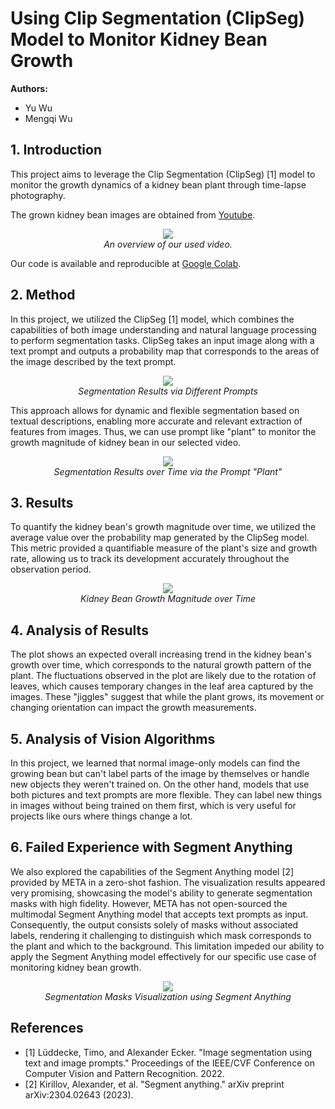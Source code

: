 # Using Clip Segmentation (ClipSeg) Model to Monitor Kidney Bean Growth

**Authors:**
- Yu Wu
- Mengqi Wu


## 1. Introduction

This project aims to leverage the Clip Segmentation (ClipSeg) [1] model to monitor the growth dynamics of a kidney bean plant through time-lapse photography. 

The grown kidney bean images are obtained from [Youtube](https://www.youtube.com/watch?v=hCuXNmsNNac&t=0s).

<div align="center">
    <img src="https://github.com/ywugwu/ywugwu.github.io/assets/128890731/805b7e67-584e-43a0-9aa3-6cf3624a2182">
    <br>
    <em> An overview of our used video.</em>
</div>

Our code is available and reproducible at [Google Colab](https://colab.research.google.com/drive/12podIpmtLgJIvONrJQbTlwz_HUvaH5NV?usp=sharing).


## 2. Method

In this project, we utilized the ClipSeg [1] model, which combines the capabilities of both image understanding and natural language processing to perform segmentation tasks. ClipSeg takes an input image along with a text prompt and outputs a probability map that corresponds to the areas of the image described by the text prompt. 

<div align="center">
    <img src="https://github.com/ywugwu/ywugwu.github.io/assets/128890731/ce7de15b-3fe9-429f-8f48-e2abc8f82085">
    <br>
    <em> Segmentation Results via Different Prompts</em>
</div>



This approach allows for dynamic and flexible segmentation based on textual descriptions, enabling more accurate and relevant extraction of features from images.
Thus, we can use prompt like "plant" to monitor the growth magnitude of kidney bean in our selected video.

<div align="center">
    <img src="https://github.com/ywugwu/ywugwu.github.io/assets/128890731/9d2c5ba6-3bf9-455f-b93a-94ea72b3e547">
    <br>
    <em> Segmentation Results over Time via the Prompt "Plant"</em>
</div>


## 3. Results

To quantify the kidney bean's growth magnitude over time, we utilized the average value over the probability map generated by the ClipSeg model. This metric provided a quantifiable measure of the plant's size and growth rate, allowing us to track its development accurately throughout the observation period.

<div align="center">
    <img src="https://github.com/ywugwu/ywugwu.github.io/assets/128890731/761143c5-d9f5-488d-856a-b5edff94c47c">
    <br>
    <em> Kidney Bean Growth Magnitude over Time</em>
</div>



## 4. Analysis of Results

The plot shows an expected overall increasing trend in the kidney bean's growth over time, which corresponds to the natural growth pattern of the plant. The fluctuations observed in the plot are likely due to the rotation of leaves, which causes temporary changes in the leaf area captured by the images. These "jiggles" suggest that while the plant grows, its movement or changing orientation can impact the growth measurements.

## 5. Analysis of Vision Algorithms

In this project, we learned that normal image-only models can find the growing bean but can't label parts of the image by themselves or handle new objects they weren't trained on. On the other hand, models that use both pictures and text prompts are more flexible. They can label new things in images without being trained on them first, which is very useful for projects like ours where things change a lot.

## 6. Failed Experience with Segment Anything

We also explored the capabilities of the Segment Anything model [2] provided by META in a zero-shot fashion. The visualization results appeared very promising, showcasing the model's ability to generate segmentation masks with high fidelity. However, META has not open-sourced the multimodal Segment Anything model that accepts text prompts as input. Consequently, the output consists solely of masks without associated labels, rendering it challenging to distinguish which mask corresponds to the plant and which to the background. This limitation impeded our ability to apply the Segment Anything model effectively for our specific use case of monitoring kidney bean growth.

<div align="center">
    <img src="https://github.com/ywugwu/ywugwu.github.io/assets/128890731/175ecf64-8062-4503-8628-83a29c419fad">
    <br>
    <em>Segmentation Masks Visualization using Segment Anything</em>
</div>


## References
- [1] Lüddecke, Timo, and Alexander Ecker. "Image segmentation using text and image prompts." Proceedings of the IEEE/CVF Conference on Computer Vision and Pattern Recognition. 2022.
- [2] Kirillov, Alexander, et al. "Segment anything." arXiv preprint arXiv:2304.02643 (2023).

